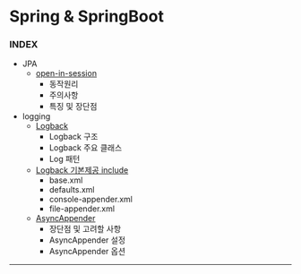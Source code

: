 # Spring & SpringBoot
### INDEX
- JPA
  - [open-in-session](JPA/open-in-session.md)
    - 동작원리
    - 주의사항
    - 특징 및 장단점
- logging
  - [Logback](logging/Logback.md)
    - Logback 구조
    - Logback 주요 클래스
    - Log 패턴
  - [Logback 기본제공 include](logging/logback%20기본제공%20include.md)
    - base.xml
    - defaults.xml
    - console-appender.xml
    - file-appender.xml
  - [AsyncAppender](logging/AsyncAppender.md)
    - 장단점 및 고려할 사항
    - AsyncAppender 설정
    - AsyncAppender 옵션
___
